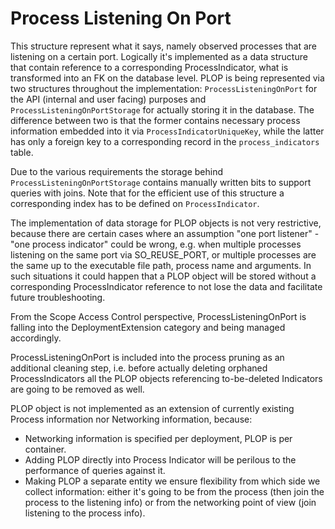 # Process Listening On Port

This structure represent what it says, namely observed processes that are
listening on a certain port. Logically it's implemented as a data structure
that contain reference to a corresponding ProcessIndicator, what is transformed
into an FK on the database level. PLOP is being represented via two structures
throughout the implementation: `ProcessListeningOnPort` for the API (internal
and user facing) purposes and `ProcessListeningOnPortStorage` for actually
storing it in the database. The difference between two is that the former
contains necessary process information embedded into it via
`ProcessIndicatorUniqueKey`, while the latter has only a foreign key to a
corresponding record in the `process_indicators` table.

Due to the various requirements the storage behind
`ProcessListeningOnPortStorage` contains manually written bits to support
queries with joins. Note that for the efficient use of this structure a
corresponding index has to be defined on `ProcessIndicator`.

The implementation of data storage for PLOP objects is not very restrictive,
because there are certain cases where an assumption "one port listener" - "one
process indicator" could be wrong, e.g. when multiple processes listening on
the same port via SO_REUSE_PORT, or multiple processes are the same up to the
executable file path, process name and arguments. In such situations it could
happen that a PLOP object will be stored without a corresponding
ProcessIndicator reference to not lose the data and facilitate future
troubleshooting.

From the Scope Access Control perspective, ProcessListeningOnPort is falling
into the DeploymentExtension category and being managed accordingly.

ProcessListeningOnPort is included into the process pruning as an additional
cleaning step, i.e. before actually deleting orphaned ProcessIndicators all the
PLOP objects referencing to-be-deleted Indicators are going to be removed as
well.

PLOP object is not implemented as an extension of currently existing Process
information nor Networking information, because:

* Networking information is specified per deployment, PLOP is per container.
* Adding PLOP directly into Process Indicator will be perilous to the
  performance of queries against it.
* Making PLOP a separate entity we ensure flexibility from which side we
  collect information: either it's going to be from the process (then join the
  process to the listening info) or from the networking point of view (join
  listening to the process info).
